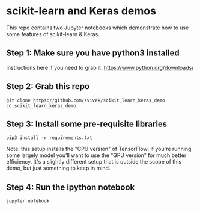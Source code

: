 # scikit-learn and Keras demos

This repo contains two Jupyter notebooks which demonstrate how to use some features of scikit-learn &amp; Keras.

## Step 1: Make sure you have python3 installed

Instructions here if you need to grab it: https://www.python.org/downloads/

## Step 2: Grab this repo
```
git clone https://github.com/svivek/scikit_learn_keras_demo
cd scikit_learn_keras_demo
```

## Step 3: Install some pre-requisite libraries
`pip3 install -r requirements.txt`

Note: this setup installs the "CPU version" of TensorFlow; if you're running some largely model you'll want to use the "GPU version" for much better efficiency. It's a slightly different setup that is outside the scope of this demo, but just something to keep in mind.

## Step 4: Run the ipython notebook
`jupyter notebook`
